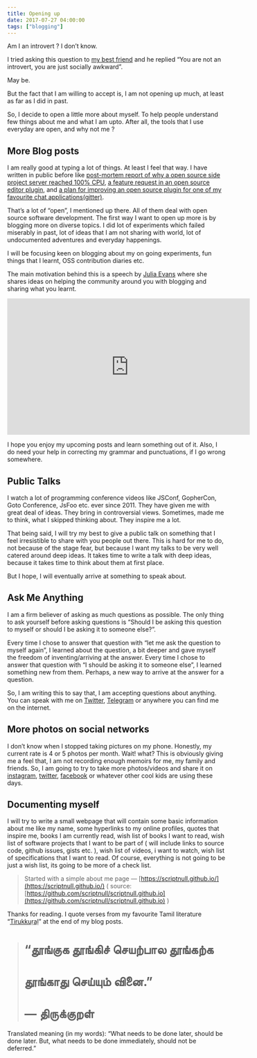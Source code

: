 ```yaml
---
title: Opening up
date: 2017-07-27 04:00:00
tags: ["blogging"]
---
```


Am I an introvert ? I don’t know.

I tried asking this question to [my best friend](https://twitter.com/argon_laser) and he replied “You are not an introvert, you are just socially awkward”.

May be.

But the fact that I am willing to accept is, I am not opening up much, at least as far as I did in past.

So, I decide to open a little more about myself. To help people understand few things about me and what I am upto. After all, the tools that I use everyday are open, and why not me ?

## More Blog posts

I am really good at typing a lot of things. At least I feel that way. I have written in public before like [post-mortem report of why a open source side project server reached 100% CPU](https://github.com/scriptnull/badgeit/issues/19), [a feature request in an open source editor plugin](https://github.com/Microsoft/vscode-go/issues/1106), and [a plan for improving an open source plugin for one of my favourite chat applications(gitter)](https://github.com/gitterHQ/services/issues/77#issuecomment-242194168).

That’s a lot of “open”, I mentioned up there. All of them deal with open source software development. The first way I want to open up more is by blogging more on diverse topics. I did lot of experiments which failed miserably in past, lot of ideas that I am not sharing with world, lot of undocumented adventures and everyday happenings.

I will be focusing keen on blogging about my on going experiments, fun things that I learnt, OSS contribution diaries etc.

The main motivation behind this is a speech by [Julia Evans](https://twitter.com/b0rk) where she shares ideas on helping the community around you with blogging and sharing what you learnt.

<center><iframe width="560" height="315" src="https://www.youtube.com/embed/ftQfpAeyxPo" frameborder="0" allowfullscreen></iframe></center>

I hope you enjoy my upcoming posts and learn something out of it. Also, I do need your help in correcting my grammar and punctuations, if I go wrong somewhere.

## Public Talks

I watch a lot of programming conference videos like JSConf, GopherCon, Goto Conference, JsFoo etc. ever since 2011. They have given me with great deal of ideas. They bring in controversial views. Sometimes, made me to think, what I skipped thinking about. They inspire me a lot.

That being said, I will try my best to give a public talk on something that I feel irresistible to share with you people out there. This is hard for me to do, not because of the stage fear, but because I want my talks to be very well catered around deep ideas. It takes time to write a talk with deep ideas, because it takes time to think about them at first place.

But I hope, I will eventually arrive at something to speak about.

## Ask Me Anything

I am a firm believer of asking as much questions as possible. The only thing to ask yourself before asking questions is “Should I be asking this question to myself or should I be asking it to someone else?”.

Every time I chose to answer that question with “let me ask the question to myself again”, I learned about the question, a bit deeper and gave myself the freedom of inventing/arriving at the answer. Every time I chose to answer that question with “I should be asking it to someone else”, I learned something new from them. Perhaps, a new way to arrive at the answer for a question.

So, I am writing this to say that, I am accepting questions about anything. You can speak with me on [Twitter](https://twitter.com/scriptnull), [Telegram](http://telegram.me/scriptnull) or anywhere you can find me on the internet.

## More photos on social networks

I don’t know when I stopped taking pictures on my phone. Honestly, my current rate is 4 or 5 photos per month. Wait! what? This is obviously giving me a feel that, I am not recording enough memoirs for me, my family and friends. So, I am going to try to take more photos/videos and share it on [instagram](https://www.instagram.com/vishnu.bharathi/), [twitter](https://twitter.com/scriptnull), [facebook](https://www.facebook.com/vishnubharathi04) or whatever other cool kids are using these days.

## Documenting myself

I will try to write a small webpage that will contain some basic information about me like my name, some hyperlinks to my online profiles, quotes that inspire me, books I am currently read, wish list of books I want to read, wish list of software projects that I want to be part of ( will include links to source code, github issues, gists etc. ), wish list of videos, i want to watch, wish list of specifications that I want to read. Of course, everything is not going to be just a wish list, its going to be more of a check list.
> Started with a simple about me page — [https://scriptnull.github.io/](https://scriptnull.github.io/) ( source: [https://github.com/scriptnull/scriptnull.github.io](https://github.com/scriptnull/scriptnull.github.io) )

Thanks for reading. I quote verses from my favourite Tamil literature “[Tirukkuṛaḷ](https://en.wikipedia.org/wiki/Tirukku%E1%B9%9Ba%E1%B8%B7)” at the end of my blog posts.
> # “தூங்குக தூங்கிச் செயற்பால தூங்கற்க
> # தூங்காது செய்யும் வினை.”
> # — திருக்குறள்

Translated meaning (in my words): “What needs to be done later, should be done later. But, what needs to be done immediately, should not be deferred.”

